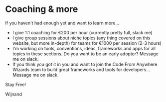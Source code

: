 # Coaching & more

If you haven't had enough yet and want to learn more...

- I give 1:1 coaching for €200 per hour (currently pretty full, slack me)
- I give group sessions about niche topics (any thing covered on this website, but more in-depth) for teams for €1000 per session (2-3 hours)
- I'm working on tools, conventions, ideas, frameworks and apps for all topics in these sections. Do you want to be an early adopter? Message me on slack.
- If you think you got it in you and want to join the Code From Anywhere Wizards team to build great frameworks and tools for developers... Message me on slack.

Stay Free!

Wijnand

